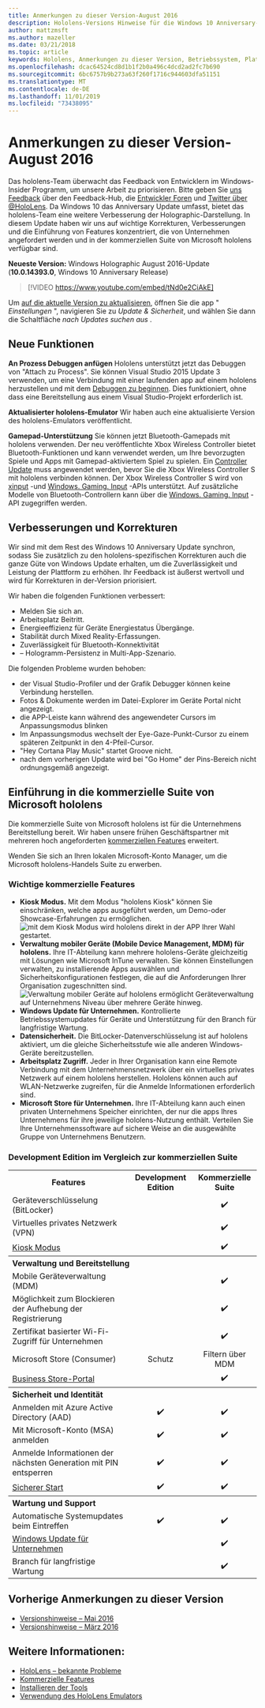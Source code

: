 ```yaml
---
title: Anmerkungen zu dieser Version-August 2016
description: Hololens-Versions Hinweise für die Windows 10 Anniversary-Version (Fall 2016)
author: mattzmsft
ms.author: mazeller
ms.date: 03/21/2018
ms.topic: article
keywords: Hololens, Anmerkungen zu dieser Version, Betriebssystem, Plattform, Features, kommerzielle Suite
ms.openlocfilehash: dcac64524cd8d1b1f2b0a496c4dcd2ad2fc7b690
ms.sourcegitcommit: 6bc6757b9b273a63f260f1716c944603dfa51151
ms.translationtype: MT
ms.contentlocale: de-DE
ms.lasthandoff: 11/01/2019
ms.locfileid: "73438095"
---
```

# <a name="release-notes---august-2016"></a>Anmerkungen zu dieser Version-August 2016

Das hololens-Team überwacht das Feedback von Entwicklern im Windows-Insider Programm, um unsere Arbeit zu priorisieren. Bitte geben Sie [uns Feedback](give-us-feedback.md) über den Feedback-Hub, die [Entwickler Foren](https://forums.hololens.com) und [Twitter über @HoloLens](https://twitter.com/hololens). Da Windows 10 das Anniversary Update umfasst, bietet das hololens-Team eine weitere Verbesserung der Holographic-Darstellung. In diesem Update haben wir uns auf wichtige Korrekturen, Verbesserungen und die Einführung von Features konzentriert, die von Unternehmen angefordert werden und in der kommerziellen Suite von Microsoft hololens verfügbar sind.

**Neueste Version:** Windows Holographic August 2016-Update (**10.0.14393.0**, Windows 10 Anniversary Release)

>[!VIDEO https://www.youtube.com/embed/tNd0e2CiAkE]

Um [auf die aktuelle Version zu aktualisieren](updating-hololens.md), öffnen Sie die app " *Einstellungen* ", navigieren Sie zu *Update & Sicherheit*, und wählen Sie dann die Schaltfläche *nach Updates suchen aus* .

## <a name="new-features"></a>Neue Funktionen

**An Prozess Debuggen anfügen** Hololens unterstützt jetzt das Debuggen von "Attach zu Process". Sie können Visual Studio 2015 Update 3 verwenden, um eine Verbindung mit einer laufenden app auf einem hololens herzustellen und mit dem [Debuggen zu beginnen](using-visual-studio.md#debugging-an-installed-or-running-app). Dies funktioniert, ohne dass eine Bereitstellung aus einem Visual Studio-Projekt erforderlich ist.

**Aktualisierter hololens-Emulator** Wir haben auch eine aktualisierte Version des hololens-Emulators veröffentlicht.

**Gamepad-Unterstützung** Sie können jetzt Bluetooth-Gamepads mit hololens verwenden. Der neu veröffentlichte Xbox Wireless Controller bietet Bluetooth-Funktionen und kann verwendet werden, um Ihre bevorzugten Spiele und Apps mit Gamepad-aktiviertem Spiel zu spielen. Ein [Controller Update](https://support.xbox.com/xbox-one/accessories/update-controller-for-stereo-headset-adapter) muss angewendet werden, bevor Sie die Xbox Wireless Controller S mit hololens verbinden können. Der Xbox Wireless Controller S wird von [xinput](https://msdn.microsoft.com/library/windows/desktop/hh405053(v=vs.85).aspx) -und [Windows. Gaming. Input](https://msdn.microsoft.com/library/windows/apps/windows.gaming.input.aspx) -APIs unterstützt. Auf zusätzliche Modelle von Bluetooth-Controllern kann über die [Windows. Gaming. Input](https://msdn.microsoft.com/library/windows/apps/windows.gaming.input.aspx) -API zugegriffen werden.

## <a name="improvements-and-fixes"></a>Verbesserungen und Korrekturen

Wir sind mit dem Rest des Windows 10 Anniversary Update synchron, sodass Sie zusätzlich zu den hololens-spezifischen Korrekturen auch die ganze Güte von Windows Update erhalten, um die Zuverlässigkeit und Leistung der Plattform zu erhöhen. Ihr Feedback ist äußerst wertvoll und wird für Korrekturen in der-Version priorisiert.

Wir haben die folgenden Funktionen verbessert:
* Melden Sie sich an.
* Arbeitsplatz Beitritt.
* Energieeffizienz für Geräte Energiestatus Übergänge.
* Stabilität durch Mixed Reality-Erfassungen.
* Zuverlässigkeit für Bluetooth-Konnektivität
* – Hologramm-Persistenz in Multi-App-Szenario.

Die folgenden Probleme wurden behoben:
* der Visual Studio-Profiler und der Grafik Debugger können keine Verbindung herstellen.
* Fotos & Dokumente werden im Datei-Explorer im Geräte Portal nicht angezeigt.
* die APP-Leiste kann während des angewendeter Cursors im Anpassungsmodus blinken
* Im Anpassungsmodus wechselt der Eye-Gaze-Punkt-Cursor zu einem späteren Zeitpunkt in den 4-Pfeil-Cursor.
* "Hey Cortana Play Music" startet Groove nicht.
* nach dem vorherigen Update wird bei "Go Home" der Pins-Bereich nicht ordnungsgemäß angezeigt.

## <a name="introducing-microsoft-hololens-commercial-suite"></a>Einführung in die kommerzielle Suite von Microsoft hololens

Die kommerzielle Suite von Microsoft hololens ist für die Unternehmens Bereitstellung bereit. Wir haben unsere frühen Geschäftspartner mit mehreren hoch angeforderten [kommerziellen Features](commercial-features.md) erweitert.

Wenden Sie sich an Ihren lokalen Microsoft-Konto Manager, um die Microsoft hololens-Handels Suite zu erwerben.

### <a name="key-commercial-features"></a>Wichtige kommerzielle Features 

* **Kiosk Modus.** Mit dem Modus "hololens Kiosk" können Sie einschränken, welche apps ausgeführt werden, um Demo-oder Showcase-Erfahrungen zu ermöglichen.<br>
  ![mit dem Kiosk Modus wird hololens direkt in der APP Ihrer Wahl gestartet.](images/201608-kioskmode-400px.png)
* **Verwaltung mobiler Geräte (Mobile Device Management, MDM) für hololens.** Ihre IT-Abteilung kann mehrere hololens-Geräte gleichzeitig mit Lösungen wie Microsoft InTune verwalten. Sie können Einstellungen verwalten, zu installierende Apps auswählen und Sicherheitskonfigurationen festlegen, die auf die Anforderungen Ihrer Organisation zugeschnitten sind.<br>
  ![Verwaltung mobiler Geräte auf hololens ermöglicht Geräteverwaltung auf Unternehmens Niveau über mehrere Geräte hinweg.](images/201608-enterprisemanagement-400px.png)
* **Windows Update für Unternehmen.** Kontrollierte Betriebssystemupdates für Geräte und Unterstützung für den Branch für langfristige Wartung.
* **Datensicherheit.** Die BitLocker-Datenverschlüsselung ist auf hololens aktiviert, um die gleiche Sicherheitsstufe wie alle anderen Windows-Geräte bereitzustellen.
* **Arbeitsplatz Zugriff.** Jeder in Ihrer Organisation kann eine Remote Verbindung mit dem Unternehmensnetzwerk über ein virtuelles privates Netzwerk auf einem hololens herstellen. Hololens können auch auf WLAN-Netzwerke zugreifen, für die Anmelde Informationen erforderlich sind.
* **Microsoft Store für Unternehmen.** Ihre IT-Abteilung kann auch einen privaten Unternehmens Speicher einrichten, der nur die apps Ihres Unternehmens für ihre jeweilige hololens-Nutzung enthält. Verteilen Sie Ihre Unternehmenssoftware auf sichere Weise an die ausgewählte Gruppe von Unternehmens Benutzern.

### <a name="development-edition-vs-commercial-suite"></a>Development Edition im Vergleich zur kommerziellen Suite

<table>
<tr>
<th>Features</th><th>Development Edition</th><th>Kommerzielle Suite</th>
</tr><tr>
<td>Geräteverschlüsselung (BitLocker)</td><td></td><td style="text-align: center;">✔️</td>
</tr><tr>
<td>Virtuelles privates Netzwerk (VPN)</td><td></td><td style="text-align: center;">✔️</td>
</tr><tr>
<td><a href="using-the-windows-device-portal.md#kiosk-mode">Kiosk Modus</a></td><td></td><td style="text-align: center;">✔️</td>
</tr><tr>
<th colspan="3" style="text-align: left;"> Verwaltung und Bereitstellung</th>
</tr><tr>
<td>Mobile Geräteverwaltung (MDM)</td><td style="text-align: center;"></td><td style="text-align: center;">✔️</td>
</tr><tr>
<td>Möglichkeit zum Blockieren der Aufhebung der Registrierung</td><td></td><td style="text-align: center;">✔️</td>
</tr><tr>
<td>Zertifikat basierter Wi-Fi-Zugriff für Unternehmen</td><td></td><td style="text-align: center;">✔️</td>
</tr><tr>
<td>Microsoft Store (Consumer)</td><td style="text-align: center;">Schutz</td><td style="text-align: center;">Filtern über MDM</td>
</tr><tr>
<td><a href="https://technet.microsoft.com/itpro/windows/manage/working-with-line-of-business-apps">Business Store-Portal</a></td><td></td><td style="text-align: center;">✔️</td>
</tr><tr>
<th colspan="3" style="text-align: left;"> Sicherheit und Identität</th>
</tr><tr>
<td>Anmelden mit Azure Active Directory (AAD)</td><td style="text-align: center;">✔️</td><td style="text-align: center;">✔️</td>
</tr><tr>
<td>Mit Microsoft-Konto (MSA) anmelden</td><td style="text-align: center;">✔️</td><td style="text-align: center;">✔️</td>
</tr><tr>
<td>Anmelde Informationen der nächsten Generation mit PIN entsperren</td><td style="text-align: center;">✔️</td><td style="text-align: center;">✔️</td>
</tr><tr>
<td><a href="https://msdn.microsoft.com/windows/hardware/commercialize/manufacture/desktop/secure-boot-overview">Sicherer Start</a></td><td style="text-align: center;">✔️</td><td style="text-align: center;">✔️</td>
</tr><tr>
<th colspan="3" style="text-align: left;"> Wartung und Support</th>
</tr><tr>
<td>Automatische Systemupdates beim Eintreffen</td><td style="text-align: center;">✔️</td><td style="text-align: center;">✔️</td>
</tr><tr>
<td><a href="https://technet.microsoft.com/itpro/windows/plan/windows-update-for-business">Windows Update für Unternehmen</a></td><td></td><td style="text-align: center;">✔️</td>
</tr><tr>
<td>Branch für langfristige Wartung</td><td></td><td style="text-align: center;">✔️</td>
</tr>
</table>

## <a name="prior-release-notes"></a>Vorherige Anmerkungen zu dieser Version
* [Versionshinweise – Mai 2016](release-notes-may-2016.md)
* [Versionshinweise – März 2016](release-notes-march-2016.md)

## <a name="see-also"></a>Weitere Informationen:
* [HoloLens – bekannte Probleme](hololens-known-issues.md)
* [Kommerzielle Features](commercial-features.md)
* [Installieren der Tools](install-the-tools.md)
* [Verwendung des HoloLens Emulators](using-the-hololens-emulator.md)
